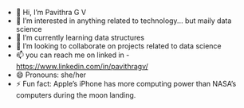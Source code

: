 - 👋 Hi, I’m Pavithra G V
- 👀 I’m interested in anything related to technology... but maily data science
- 🌱 I’m currently learning data structures 
- 💞️ I’m looking to collaborate on projects related to data science
- 📫 you can reach me on linked in - https://www.linkedin.com/in/pavithragv/
- 😄 Pronouns: she/her
- ⚡ Fun fact: Apple’s iPhone has more computing power than NASA’s computers during the moon landing.

<!---
Pavithra-GV/Pavithra-GV is a ✨ special ✨ repository because its `README.md` (this file) appears on your GitHub profile.
You can click the Preview link to take a look at your changes.
--->
